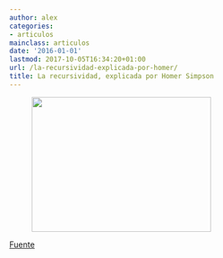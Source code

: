 ```yaml
---
author: alex
categories:
- articulos
mainclass: articulos
date: '2016-01-01'
lastmod: 2017-10-05T16:34:20+01:00
url: /la-recursividad-explicada-por-homer/
title: La recursividad, explicada por Homer Simpson
---
```


<figure>
    <a href="/img/2012/04/tumblr_ld50v7q6tn1qabw68o1_4001.gif"  ><img sizes="(min-width: 320px) 320px, 100vw" on="tap:lightbox1" role="button" tabindex="0" layout="responsive"  height="240px" src="/img/2012/04/tumblr_ld50v7q6tn1qabw68o1_4001.gif" width="320px" /></a>
</figure>


<a href="https://plus.google.com/118038952320880179394/posts/6DB9jgDZU4Q" target="_blank">Fuente</a>
